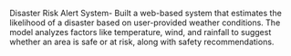 Disaster Risk Alert System-
Built a web-based system that estimates the likelihood of a disaster based on user-provided weather conditions.
The model analyzes factors like temperature, wind, and rainfall to suggest whether an area is safe or at risk, along
with safety recommendations.
